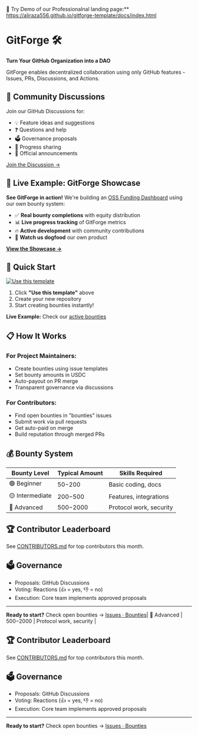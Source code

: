 🎯 Try Demo of our Professionalnal landing page:** https://aliraza556.github.io/gitforge-template/docs/index.html

# GitForge 🛠️
**Turn Your GitHub Organization into a DAO**

GitForge enables decentralized collaboration using only GitHub features - Issues, PRs, Discussions, and Actions.
## 💬 Community Discussions

Join our GitHub Discussions for:
- 💡 Feature ideas and suggestions
- ❓ Questions and help
- 🗳️ Governance proposals  
- 🎉 Progress sharing
- 📢 Official announcements

[Join the Discussion →](https://github.com/asymcrypto/gitforge-template/discussions)
## 🎯 Live Example: GitForge Showcase

**See GitForge in action!** We're building an [OSS Funding Dashboard](https://github.com/asymcrypto/gitforge-showcase) using our own bounty system:

- ✅ **Real bounty completions** with equity distribution
- 📊 **Live progress tracking** of GitForge metrics  
- 🔥 **Active development** with community contributions
- 🚀 **Watch us dogfood** our own product

[**View the Showcase →**](https://github.com/asymcrypto/gitforge-showcase)

## 🚀 Quick Start

[![Use this template](https://img.shields.io/badge/Use-Template-brightgreen)](https://github.com/asymcrypto/gitforge-template/generate)

1. Click **"Use this template"** above
2. Create your new repository
3. Start creating bounties instantly!

**Live Example:** Check our [active bounties](https://github.com/asymcrypto/gitforge-template/issues)

## 📋 How It Works

### For Project Maintainers:
- Create bounties using issue templates
- Set bounty amounts in USDC
- Auto-payout on PR merge
- Transparent governance via discussions

### For Contributors:
- Find open bounties in "bounties" issues
- Submit work via pull requests
- Get auto-paid on merge
- Build reputation through merged PRs

## 💰 Bounty System

| Bounty Level | Typical Amount | Skills Required |
|-------------|----------------|-----------------|
| 🟢 Beginner | $50-$200 | Basic coding, docs |
| 🟡 Intermediate | $200-$500 | Features, integrations |
| 🔴 Advanced | $500-$2000 | Protocol work, security |

## 🏆 Contributor Leaderboard

See [CONTRIBUTORS.md](CONTRIBUTORS.md) for top contributors this month.

## 🗳️ Governance

- Proposals: GitHub Discussions
- Voting: Reactions (👍 = yes, 👎 = no)  
- Execution: Core team implements approved proposals

---

**Ready to start?** Check open bounties → [Issues · Bounties](https://github.com/asymcrypto/gitforge-template/issues)| 🔴 Advanced | $500-$2000 | Protocol work, security |

## 🏆 Contributor Leaderboard

See [CONTRIBUTORS.md](CONTRIBUTORS.md) for top contributors this month.

## 🗳️ Governance

- Proposals: GitHub Discussions
- Voting: Reactions (👍 = yes, 👎 = no)  
- Execution: Core team implements approved proposals

---

**Ready to start?** Check open bounties → [Issues · Bounties](https://github.com/your-org/gitforge-template/issues?q=is%3Aopen+is%3Aissue+label%3Abounty)
